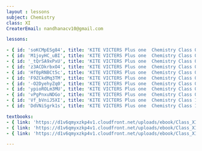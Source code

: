 ```yaml
--- 
layout : lessons 
subject: Chemistry
class: XI
CreaterEmail: nandhanacv10@gmail.com

lessons: 

- { id: 'soKCMpESg84', title: 'KITE VICTERS Plus one  Chemistry Class 01 (First Bell-ഫസ്റ്റ് ബെല്‍)' }
- { id: 'M1joyHC_uBI', title: 'KITE VICTERS Plus one  Chemistry Class 02 (First Bell-ഫസ്റ്റ് ബെല്‍)' }
- { id: '_tQrSA9xPxU', title: 'KITE VICTERS Plus one  Chemistry Class 03 (First Bell-ഫസ്റ്റ് ബെല്‍)' }
- { id: 'z3ACDkrbxO4', title: 'KITE VICTERS Plus one  Chemistry Class 04 (First Bell-ഫസ്റ്റ് ബെല്‍)' }
- { id: 'Hf0pRNBCt5c', title: 'KITE VICTERS Plus one  Chemistry Class 05 (First Bell-ഫസ്റ്റ് ബെല്‍)' }
- { id: 'F9ZCkdMq3TM', title: 'KITE VICTERS Plus one  Chemistry Class 06 (First Bell-ഫസ്റ്റ് ബെല്‍)' }
- { id: '-O2DyehyZq0', title: 'KITE VICTERS Plus one  Chemistry Class 07 (First Bell-ഫസ്റ്റ് ബെല്‍)' }
- { id: 'ypioROLm3MU', title: 'KITE VICTERS Plus one  Chemistry Class 08 (First Bell-ഫസ്റ്റ് ബെല്‍)' }
- { id: 'vPgPnxuNDGo', title: 'KITE VICTERS Plus one  Chemistry Class 09 (First Bell-ഫസ്റ്റ് ബെല്‍)' }
- { id: 'Vf_bVniJ5XI', title: 'KITE VICTERS Plus one  Chemistry Class 10 (First Bell-ഫസ്റ്റ് ബെല്‍)' }
- { id: 'DdVNiSgrk1s', title: 'KITE VICTERS Plus one  Chemistry Class 11 (First Bell-ഫസ്റ്റ് ബെല്‍)' }

textbooks:
- { link: 'https://d1v6qmyxzkp4v1.cloudfront.net/uploads/ebook/Class_XI/Chemistry/Chemistry_1.pdf', title: 'Chemistry Part -1' , medium: 'English' }
- { link: 'https://d1v6qmyxzkp4v1.cloudfront.net/uploads/ebook/Class_XI/Chemistry/XI_Chemistry_%20Part_I.pdf', title: 'Chemistry part -1' , medium: 'Malayalam' }
- { link: 'https://d1v6qmyxzkp4v1.cloudfront.net/uploads/ebook/Class_XI/Chemistry/XI_Chemistry_Part_II.pdf', title: 'Chemistry Part -2' , medium: 'Malayalam' }

---
```

